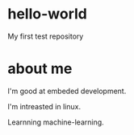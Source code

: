 # hello-world
My first test repository

# about me
I'm good at embeded development.

I'm intreasted in linux.

Learnning machine-learning.


